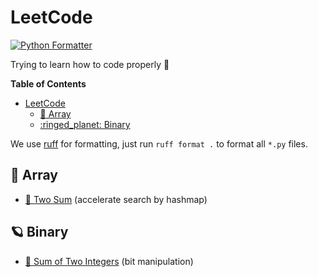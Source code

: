 # LeetCode

[![Python Formatter](https://img.shields.io/badge/Python_Formatter-ruff-black?style=flat-square)](https://github.com/astral-sh/ruff)

Trying to learn how to code properly :hot_face:

**Table of Contents**
- [LeetCode](#leetcode)
  - [:art: Array](#art-array)
  - [:ringed\_planet: Binary](#ringed_planet-binary)


We use [ruff](https://github.com/astral-sh/ruff) for formatting, just run `ruff format .` to format all `*.py` files.


## :art: Array

-  [:book: Two Sum](1.%20Two%20Sum/) (accelerate search by hashmap)


## :ringed_planet: Binary

- [:book: Sum of Two Integers](371.%20Sum%20fo%20Two%20Integers/) (bit manipulation)